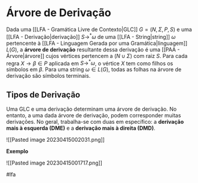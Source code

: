 
# Árvore de Derivação

Dada uma [[LFA - Gramática Livre de Contexto|GLC]] $G=(N,\Sigma,P,S)$ e uma [[LFA - Derivação|derivação]] $S\rightarrow^* \omega$ de uma [[LFA - String|string]] $\omega$ pertencente à [[LFA - Linguagem Gerada por uma Gramática|linguagem]] $L(G)$, a **árvore de derivação** resultante dessa derivação é uma [[PAA - Árvore|árvore]] cujos vértices pertencem a $(N \cup \Sigma)$ com raiz $S$. Para cada regra $X \to \beta \in P$ aplicada em $S \to ^* \omega$, o vértice $X$ tem como filhos os símbolos em $\beta$. Para uma string $\omega \in L(G)$, todas as folhas na árvore de derivação são símbolos terminais.

## Tipos de Derivação

Uma GLC e uma derivação determinam uma árvore de derivação. No entanto, a uma dada árvore de derivação, podem corresponder muitas derivações. No geral, trabalha-se com duas em específico: a **derivação mais à esquerda (DME)** e a **derivação mais à direita (DMD)**.

![[Pasted image 20230415002031.png]]

**Exemplo**

![[Pasted image 20230415001717.png]]
 
#lfa

